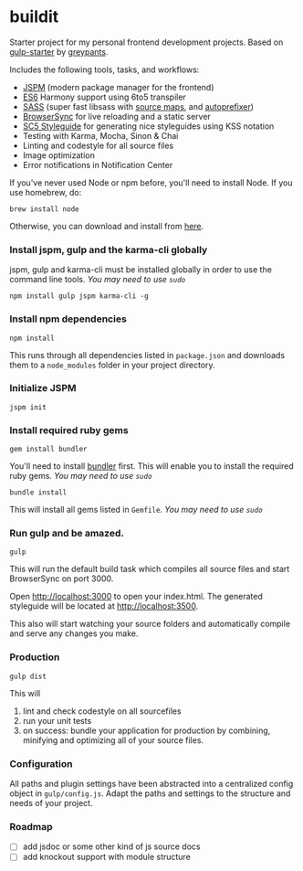 buildit
============

Starter project for my personal frontend development projects.
Based on [gulp-starter](https://github.com/greypants/gulp-starter/) by [greypants](https://github.com/greypants/).

Includes the following tools, tasks, and workflows:

- [JSPM](https://jspm.io) (modern package manager for the frontend)
- [ES6](http://kangax.github.io/compat-table/es6/) Harmony support using 6to5 transpiler
- [SASS](http://sass-lang.com/) (super fast libsass with [source maps](https://github.com/sindresorhus/gulp-ruby-sass#sourcemap), and [autoprefixer](https://github.com/sindresorhus/gulp-autoprefixer))
- [BrowserSync](http://browsersync.io) for live reloading and a static server
- [SC5 Styleguide](http://styleguide.sc5.io/) for generating nice styleguides using KSS notation
- Testing with Karma, Mocha, Sinon & Chai
- Linting and codestyle for all source files
- Image optimization
- Error notifications in Notification Center

If you've never used Node or npm before, you'll need to install Node.
If you use homebrew, do:

```
brew install node
```

Otherwise, you can download and install from [here](http://nodejs.org/download/).

### Install jspm, gulp and the karma-cli globally

jspm, gulp and karma-cli must be installed globally in order to use the command line tools. *You may need to use `sudo`*

```
npm install gulp jspm karma-cli -g
```

### Install npm dependencies

```
npm install
```

This runs through all dependencies listed in `package.json` and downloads them
to a `node_modules` folder in your project directory.

### Initialize JSPM

```
jspm init
```

### Install required ruby gems

```
gem install bundler
```

You'll need to install [bundler](http://bundler.io) first. This will enable you to install the required ruby gems. *You may need to use `sudo`*

```
bundle install
```

This will install all gems listed in `Gemfile`. *You may need to use `sudo`*

### Run gulp and be amazed.

```
gulp
```

This will run the default build task which compiles all source files and start BrowserSync on port 3000.

Open [http://localhost:3000](http://localhost:3000) to open your index.html.
The generated styleguide will be located at [http://localhost:3500](http://localhost:3500).

This also will start watching your source folders and automatically compile and serve any changes you make.

### Production

```
gulp dist
```

This will
1. lint and check codestyle on all sourcefiles
2. run your unit tests
3. on success: bundle your application for production by combining, minifying and optimizing all of your source files.

### Configuration

All paths and plugin settings have been abstracted into a centralized config object in `gulp/config.js`. Adapt the paths and settings to the structure and needs of your project.

### Roadmap
- [ ] add jsdoc or some other kind of js source docs
- [ ] add knockout support with module structure
